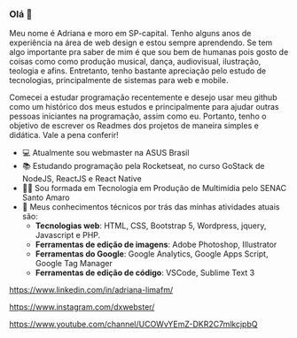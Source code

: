 ### Olá 👋

Meu nome é Adriana e moro em SP-capital. Tenho alguns anos de experiência na área de web design e estou sempre aprendendo. Se tem algo importante pra saber de mim é que sou bem de humanas pois gosto de coisas como como produção musical, dança, audiovisual, ilustração, teologia e afins. Entretanto, tenho bastante apreciação pelo estudo de tecnologias, principalmente de sistemas para web e mobile.

Comecei a estudar programação recentemente e desejo usar meu github como um histórico dos meus estudos e principalmente para ajudar outras pessoas iniciantes na programação, assim como eu. Portanto, tenho o objetivo de escrever os Readmes dos projetos de maneira simples e didática. Vale a pena conferir!

- 💻 Atualmente sou webmaster na ASUS Brasil
- 📚 Estudando programação pela Rocketseat, no curso GoStack de NodeJS, ReactJS e React Native
- 👩‍🎓 Sou formada em Tecnologia em Produção de Multimídia pelo SENAC Santo Amaro
- 💬 Meus conhecimentos técnicos por trás das minhas atividades atuais são:
    - **Tecnologias web**: HTML, CSS, Bootstrap 5, Wordpress, jquery, Javascript e PHP.
    - **Ferramentas de edição de imagens**: Adobe Photoshop, Illustrator
    - **Ferramentas do Google**: Google Analytics, Google Apps Script, Google Tag Manager
    - **Ferramentas de edição de código**: VSCode, Sublime Text 3
    
https://www.linkedin.com/in/adriana-limafm/

https://www.instagram.com/dxwebster/

https://www.youtube.com/channel/UCOWvYEmZ-DKR2C7mlkcjpbQ

